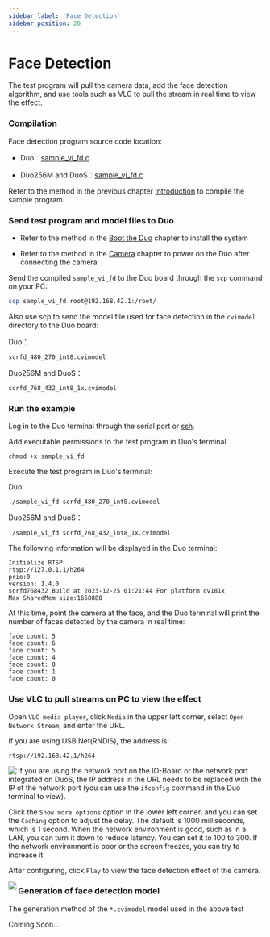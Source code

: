 ```yaml
---
sidebar_label: 'Face Detection'
sidebar_position: 20
---
```


# Face Detection

The test program will pull the camera data, add the face detection algorithm, and use tools such as VLC to pull the stream in real time to view the effect.

### Compilation

Face detection program source code location:

- Duo：[sample_vi_fd.c](https://github.com/milkv-duo/cvitek-tdl-sdk-cv180x/blob/main/sample/cvi_tdl/sample_vi_fd.c)

- Duo256M and DuoS：[sample_vi_fd.c](https://github.com/milkv-duo/cvitek-tdl-sdk-sg200x/blob/main/sample/cvi_tdl/sample_vi_fd.c)

Refer to the method in the previous chapter [Introduction](https://milkv.io/docs/duo/application-development/tdl-sdk/tdl-sdk-introduction) to compile the sample program.

### Send test program and model files to Duo

- Refer to the method in the [Boot the Duo](https://milkv.io/docs/duo/getting-started/boot) chapter to install the system

- Refer to the method in the [Camera](https://milkv.io/docs/duo/camera/gc2083) chapter to power on the Duo after connecting the camera

Send the compiled `sample_vi_fd` to the Duo board through the `scp` command on your PC:

```bash
scp sample_vi_fd root@192.168.42.1:/root/
```

Also use scp to send the model file used for face detection in the `cvimodel` directory to the Duo board:

Duo：
```
scrfd_480_270_int8.cvimodel
```

Duo256M and DuoS：
```
scrfd_768_432_int8_1x.cvimodel
```

### Run the example

Log in to the Duo terminal through the serial port or [ssh](https://milkv.io/docs/duo/getting-started/setup#ssh).

Add executable permissions to the test program in Duo's terminal

```
chmod +x sample_vi_fd
```

Execute the test program in Duo's terminal:

Duo:
```
./sample_vi_fd scrfd_480_270_int8.cvimodel
```

Duo256M and DuoS：
```
./sample_vi_fd scrfd_768_432_int8_1x.cvimodel
```

The following information will be displayed in the Duo terminal:
```
Initialize RTSP
rtsp://127.0.1.1/h264
prio:0
version: 1.4.0
scrfd768432 Build at 2023-12-25 01:21:44 For platform cv181x
Max SharedMem size:1658880
```

At this time, point the camera at the face, and the Duo terminal will print the number of faces detected by the camera in real time:
```
face count: 5
face count: 6
face count: 5
face count: 4
face count: 0
face count: 1
face count: 0
```

### Use VLC to pull streams on PC to view the effect

Open `VLC media player`, click `Media` in the upper left corner, select `Open Network Stream`, and enter the URL.

If you are using USB Net(RNDIS), the address is:
```
rtsp://192.168.42.1/h264
```

<Image src='/docs/duo/duo-vlc-stream-setup.jpg' minWidth='40%' maxWidth='60%' align='left' />

If you are using the network port on the IO-Board or the network port integrated on DuoS, the IP address in the URL needs to be replaced with the IP of the network port (you can use the `ifconfig` command in the Duo terminal to view).

Click the `Show more options` option in the lower left corner, and you can set the `Caching` option to adjust the delay. The default is 1000 milliseconds, which is 1 second. When the network environment is good, such as in a LAN, you can turn it down to reduce latency. You can set it to 100 to 300. If the network environment is poor or the screen freezes, you can try to increase it.

After configuring, click `Play` to view the face detection effect of the camera.

<Image src='/docs/duo/tdl-sdk/duo-tdl-sdk-face-detection.jpg' minWidth='50%' maxWidth='80%' align='left' />

### Generation of face detection model

The generation method of the `*.cvimodel` model used in the above test

Coming Soon...
